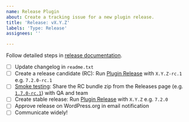 ```yaml
---
name: Release Plugin
about: Create a tracking issue for a new plugin release.
title: 'Release: vX.Y.Z'
labels: 'Type: Release'
assignees: ''

---
```


Follow detailed steps in [release documentation](https://docs.google.com/document/d/18R_Zf0LVEJc6y4kUSy0x1qh9Yfc2Bsp5NT8BgWbC1k8/edit#heading=h.qsmxk7kbct2y).

- [ ] Update changelog in `readme.txt`
- [ ] Create a release candidate (RC): Run [Plugin Release](https://github.com/googleforcreators/web-stories-wp-wp/actions/workflows/plugin-release.yml) with `X.Y.Z-rc.1` e.g. `7.2.0-rc.1`
- [ ] [Smoke testing](https://docs.google.com/document/d/1pQzFe6UG550uJgeGdCkpCk8pTR3Lo256kDURgt-TNrQ/edit?resourcekey=0-TQf08QlCvg3ZElh6zS-w1w): Share the RC bundle zip from the Releases page (e.g. [`1.7.0-rc.1`](https://github.com/googleforcreators/web-stories-wp-wp/releases/tag/v1.7.0-rc.1)) with QA and team
- [ ] Create stable release: Run [Plugin Release](https://github.com/googleforcreators/web-stories-wp-wp/actions/workflows/plugin-release.yml) with `X.Y.Z` e.g. `7.2.0`
- [ ] Approve release on WordPress.org in email notification
- [ ] Communicate widely!
